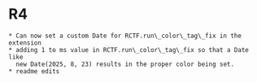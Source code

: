 # R4
    * Can now set a custom Date for RCTF.run\_color\_tag\_fix in the extension
    * adding 1 to ms value in RCTF.run\_color\_tag\_fix so that a Date like
      new Date(2025, 8, 23) results in the proper color being set.
    * readme edits
